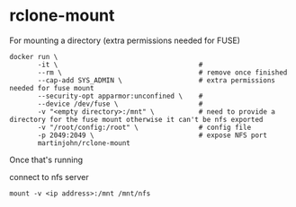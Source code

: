 # rclone-mount

For mounting a directory (extra permissions needed for FUSE)

    docker run \
           -it \                                   #
           --rm \                                  # remove once finished
           --cap-add SYS_ADMIN \                   # extra permissions needed for fuse mount
           --security-opt apparmor:unconfined \    #
           --device /dev/fuse \                    #
           -v "<empty directory>:/mnt" \           # need to provide a directory for the fuse mount otherwise it can't be nfs exported
           -v "/root/config:/root" \               # config file
           -p 2049:2049 \                          # expose NFS port
           martinjohn/rclone-mount

Once that's running

connect to nfs server

    mount -v <ip address>:/mnt /mnt/nfs
           


